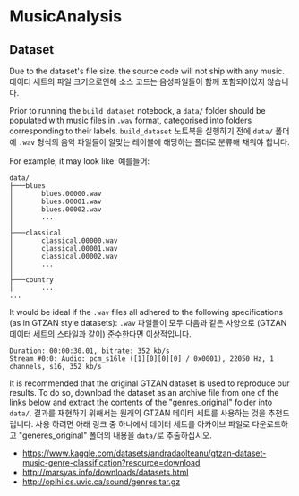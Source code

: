 # MusicAnalysis

## Dataset
Due to the dataset's file size, the source code will not ship with any music.
데이터 세트의 파일 크기으로인해 소스 코드는 음성파일들이 함께 포함되어있지 않습니다.

Prior to running the `build_dataset` notebook, a `data/` folder should be populated with music files in `.wav` format, categorised into folders corresponding to their labels.
`build_dataset` 노트북을 실행하기 전에 `data/` 폴더에 `.wav` 형식의 음악 파일들이 알맞는 레이블에 해당하는 폴더로 분류해 채워야 합니다.

For example, it may look like:
예를들어:
```
data/
├───blues
│       blues.00000.wav
│       blues.00001.wav
│       blues.00002.wav
│       ...
│
├───classical
│       classical.00000.wav
│       classical.00001.wav
│       classical.00002.wav
│       ...
│
├───country
│       ...
...
```

It would be ideal if the `.wav` files all adhered to the following specifications (as in GTZAN style datasets):
`.wav` 파일들이 모두 다음과 같은 사양으로 (GTZAN 데이터 세트의 스타일과 같이) 준수한다면 이상적입니다.
```
Duration: 00:00:30.01, bitrate: 352 kb/s
Stream #0:0: Audio: pcm_s16le ([1][0][0][0] / 0x0001), 22050 Hz, 1 channels, s16, 352 kb/s
```

It is recommended that the original GTZAN dataset is used to reproduce our results. To do so, download the dataset as an archive file from one of the links below and extract the contents of the "genres_original" folder into `data/`.
결과를 재현하기 위해서는 원래의 GTZAN 데이터 세트를 사용하는 것을 추천드립니다. 사용 하려면 아래 링크 중 하나에서 데이터 세트를 아카이브 파일로 다운로드하고 "generes_original" 폴더의 내용을 `data/`로 추출하십시오.
- https://www.kaggle.com/datasets/andradaolteanu/gtzan-dataset-music-genre-classification?resource=download
- http://marsyas.info/downloads/datasets.html
- http://opihi.cs.uvic.ca/sound/genres.tar.gz
